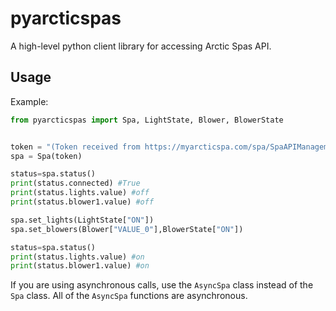 # pyarcticspas
A high-level python client library for accessing Arctic Spas API.

## Usage

Example:
```python
from pyarcticspas import Spa, LightState, Blower, BlowerState


token = "(Token received from https://myarcticspa.com/spa/SpaAPIManagement.aspx)"
spa = Spa(token)

status=spa.status()
print(status.connected) #True
print(status.lights.value) #off
print(status.blower1.value) #off

spa.set_lights(LightState["ON"])
spa.set_blowers(Blower["VALUE_0"],BlowerState["ON"])

status=spa.status()
print(status.lights.value) #on
print(status.blower1.value) #on
```

If you are using asynchronous calls, use the `AsyncSpa` class instead of the `Spa` class. All of the `AsyncSpa` functions
are asynchronous.
